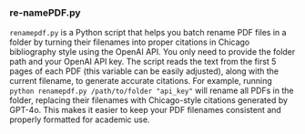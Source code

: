 ### re-namePDF.py
`renamepdf.py` is a Python script that helps you batch rename PDF files in a folder by turning their filenames into proper citations in Chicago bibliography style using the OpenAI API. You only need to provide the folder path and your OpenAI API key. The script reads the text from the first 5 pages of each PDF (this variable can be easily adjusted), along with the current filename, to generate accurate citations. For example, running `python renamepdf.py /path/to/folder "api_key"` will rename all PDFs in the folder, replacing their filenames with Chicago-style citations generated by GPT-4o. This makes it easier to keep your PDF filenames consistent and properly formatted for academic use.
